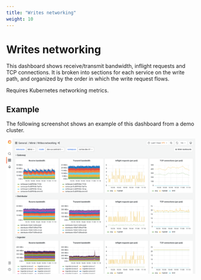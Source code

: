 ```yaml
---
title: "Writes networking"
weight: 10
---
```


# Writes networking

This dashboard shows receive/transmit bandwidth, inflight requests and TCP connections.
It is broken into sections for each service on the write path,
and organized by the order in which the write request flows.

Requires Kubernetes networking metrics.

## Example

The following screenshot shows an example of this dashboard from a demo cluster.

![Grafana Mimir writes networking dashboard](../../../images/dashboards/mimir-writes-networking.png)
